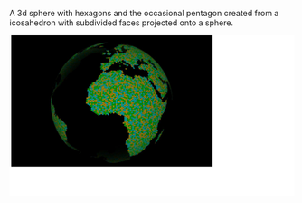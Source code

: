 A 3d sphere with hexagons and the occasional pentagon created from a icosahedron with subdivided faces projected onto a sphere.

![Screenshot](screenshot.jpg)
